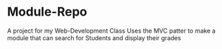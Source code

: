 # Module-Repo

A project for my Web-Development Class
Uses the MVC patter to make a module that can search for Students and display their grades
